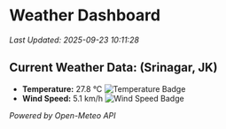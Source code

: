 
# Weather Dashboard

_Last Updated: 2025-09-23 10:11:28_

## Current Weather Data: (Srinagar, JK)
- **Temperature:** 27.8 °C ![Temperature Badge](https://img.shields.io/badge/Temperature-Medium%20Temp-green)
- **Wind Speed:** 5.1 km/h ![Wind Speed Badge](https://img.shields.io/badge/Wind%20Speed-Light%20Wind-blue)

*Powered by Open-Meteo API*
